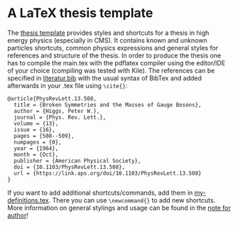 # A LaTeX thesis template

The [thesis template](https://github.com/dwolfschlaeger/latex_templates/blob/master/thesis_template/) provides styles and shortcuts for a thesis in high energy physics (especially in CMS). It contains known and unknown particles shortcuts, common physics expressions and general styles for references and structure of the thesis. In order to produce the thesis one has to compile the main.tex with the pdflatex compiler using the editor/IDE of your choice (compiling was tested with Kile). The references can be specified in [literatur.bib](https://github.com/dwolfschlaeger/latex_templates/blob/master/thesis_template/BibTex/literatur.bib) with the usual syntax of BibTex and added afterwards in your .tex file using `\cite{}`:

```
@article{PhysRevLett.13.508,
  title = {Broken Symmetries and the Masses of Gauge Bosons},
  author = {Higgs, Peter W.},
  journal = {Phys. Rev. Lett.},
  volume = {13},
  issue = {16},
  pages = {508--509},
  numpages = {0},
  year = {1964},
  month = {Oct},
  publisher = {American Physical Society},
  doi = {10.1103/PhysRevLett.13.508},
  url = {https://link.aps.org/doi/10.1103/PhysRevLett.13.508}
}
```

If you want to add additional shortcuts/commands, add them in [my-definitions.tex](https://github.com/dwolfschlaeger/latex_templates/blob/master/thesis_template/general/my-definitions.tex). There you can use `\newcommand{}` to add new shortcuts. More information on general stylings and usage can be found in the [note for author](https://github.com/dwolfschlaeger/latex_templates/blob/master/thesis_template/general/notes_for_authors.pdf)!
